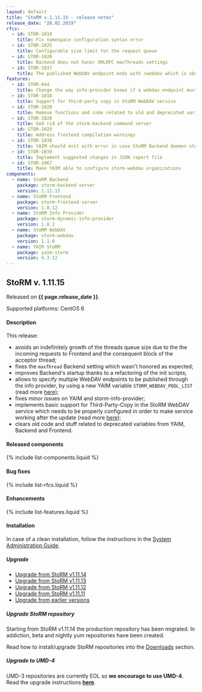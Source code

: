 ```yaml
---
layout: default
title: "StoRM v.1.11.15 - release notes"
release_date: "28.02.2019"
rfcs:
  - id: STOR-1019
    title: Fix namespace configuration syntax error
  - id: STOR-1025
    title: Configurable size limit for the request queue
  - id: STOR-1026
    title: Backend does not honor XMLRPC maxThreads settings
  - id: STOR-1037
    title: The published WebDAV endpoint ends with /webdav which is obsolete and broken without an ending slash
features:
  - id: STOR-844
    title: Change the way info-provider knows if a webdav endpoint must be published
  - id: STOR-1018
    title: Support for third-party copy in StoRM WebDAV service
  - id: STOR-1020
    title: Remove functions and code related to old and deprecated variables
  - id: STOR-1028
    title: Ged rid of the storm-backend command server
  - id: STOR-1029
    title: Address frontend compilation warnings
  - id: STOR-1038
    title: YAIM should exit with error in case StoRM Backend daemon start fails
  - id: STOR-1039
    title: Implement suggested changes in JSON report file
  - id: STOR-1067
    title: Make YAIM able to configure storm-webdav organizations
components:
  - name: StoRM Backend
    package: storm-backend-server
    version: 1.11.15
  - name: StoRM Frontend
    package: storm-frontend-server
    version: 1.8.12
  - name: StoRM Info Provider
    package: storm-dynamic-info-provider
    version: 1.8.1
  - name: StoRM WebDAV
    package: storm-webdav
    version: 1.1.0
  - name: YAIM StoRM
    package: yaim-storm
    version: 4.3.12
---
```


## StoRM v. 1.11.15

Released on **{{ page.release_date }}**.

Supported platforms: <span class="label label-success">CentOS 6</span>

#### Description

This release:

* avoids an indefinitely growth of the threads queue size due to the the
incoming requests to Frontend and the consequent block of the acceptor thread;
* fixes the `maxThread` Backend setting which wasn't honored as expected;
* improves Backend's startup thanks to a refactoring of the init scripts;
* allows to specify multiple WebDAV endpoints to be published through the info
provider, by using a new YAIM variable `STORM_WEBDAV_POOL_LIST`
(read more [here][webdav-pool-list]);
* fixes minor issues on YAIM and storm-info-provider;
* implements basic support for Third-Party-Copy in the StoRM WebDAV service
which needs to be properly configured in order to make service working after the
update (read more [here][webdav-tpc-aliases]);
* clears old code and stuff related to deprecated variables from YAIM, Backend
and Frontend.

#### Released components

{% include list-components.liquid %}

#### Bug fixes

{% include list-rfcs.liquid %}

#### Enhancements

{% include list-features.liquid %}

#### Installation

In case of a clean installation, follow the instructions in the [System Administration Guide][storm-sysadmin-guide].

##### Upgrade

- [Upgrade from StoRM v1.11.14][upgrade-from-14]
- [Upgrade from StoRM v1.11.13][upgrade-from-13]
- [Upgrade from StoRM v1.11.12][upgrade-from-12]
- [Upgrade from StoRM v1.11.11][upgrade-from-11]
- [Upgrade from earlier versions][upgrade-from-old]

##### Upgrade StoRM repository

Starting from StoRM v1.11.14 the production repository has been migrated.
In addiction, beta and nightly yum repositories have been created.

Read how to install/upgrade StoRM repositories into the [Downloads][downloads-page] section.

##### Upgrade to UMD-4

UMD-3 repositories are currently EOL so **we encourage to use UMD-4**. Read the upgrade instructions **[here][umd-repos]**.

[storm-sysadmin-guide]: {{site.baseurl}}/documentation/sysadmin-guide
[umd-4-page]: http://repository.egi.eu/category/umd_releases/distribution/umd-4
[umd-repos]: {{site.baseurl}}/documentation/sysadmin-guide/1.11.15/#umdrepos
[gc-guide]: {{site.baseurl}}/documentation/sysadmin-guide/1.11.15/#requestsgarbagecollector
[how-to-json-report]: {{site.baseurl}}/documentation/how-to/how-to-publish-json-report/
[downloads-page]: {{site.baseurl}}/download.html#stable-releases

[upgrade-from-14]: {{site.baseurl}}/documentation/sysadmin-guide/1.11.15/#upgrade14
[upgrade-from-13]: {{site.baseurl}}/documentation/sysadmin-guide/1.11.15/#upgrade13
[upgrade-from-12]: {{site.baseurl}}/documentation/sysadmin-guide/1.11.15/#upgrade12
[upgrade-from-11]: {{site.baseurl}}/documentation/sysadmin-guide/1.11.15/#upgrade11
[upgrade-from-old]: {{site.baseurl}}/documentation/sysadmin-guide/1.11.15/#upgradeold

[webdav-tpc-aliases]: {{site.baseurl}}/documentation/sysadmin-guide/1.11.15#important2
[webdav-pool-list]: {{site.baseurl}}/documentation/sysadmin-guide/1.11.15#important3
